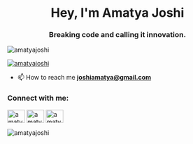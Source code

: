 <h1 align="center">Hey, I'm Amatya Joshi</h1>
<h3 align="center">Breaking code and calling it innovation.</h3>

<p align="left"> <img src="https://komarev.com/ghpvc/?username=amatyajoshi&label=Profile%20views&color=0e75b6&style=flat" alt="amatyajoshi" /> </p>

<p align="left"> <a href="https://github.com/ryo-ma/github-profile-trophy"><img src="https://github-profile-trophy.vercel.app/?username=amatyajoshi" alt="amatyajoshi" /></a> </p>


- 📫 How to reach me **joshiamatya@gmail.com**

<h3 align="left">Connect with me:</h3>
<p align="left">
<a href="https://twitter.com/amatya_joshi" target="blank"><img align="center" src="https://raw.githubusercontent.com/rahuldkjain/github-profile-readme-generator/master/src/images/icons/Social/twitter.svg" alt="amatya_joshi" height="30" width="40" /></a>
<a href="https://linkedin.com/in/amatya-joshi-725435219" target="blank"><img align="center" src="https://raw.githubusercontent.com/rahuldkjain/github-profile-readme-generator/master/src/images/icons/Social/linked-in-alt.svg" alt="amatya-joshi-725435219" height="30" width="40" /></a>
<a href="https://instagram.com/amatya_joshi" target="blank"><img align="center" src="https://raw.githubusercontent.com/rahuldkjain/github-profile-readme-generator/master/src/images/icons/Social/instagram.svg" alt="amatya_joshi" height="30" width="40" /></a>
</p>



<p><img align="center" src="https://github-readme-stats.vercel.app/api/top-langs?username=amatyajoshi&show_icons=true&locale=en&layout=compact" alt="amatyajoshi" /></p>
